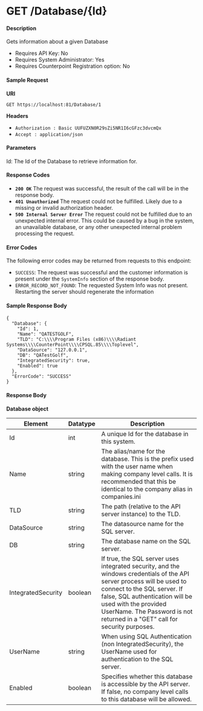 
# GET /Database/{Id}

#### Description
Gets information about a given Database

- Requires API Key: No
- Requires System Administrator: Yes
- Requires Counterpoint Registration option: No

#### Sample Request

**URI**

`GET https://localhost:81/Database/1`

**Headers**
- `Authorization : Basic UUFUZXN0R29sZi5NR1I6cGFzc3dvcmQx`
- `Accept : application/json`

#### Parameters
Id: The Id of the Database to retrieve information for.

#### Response Codes
- **<code>200 OK</code>** The request was successful, the result of the call will be in the response body.
- **<code>401 Unauthorized</code>** The request could not be fulfilled. Likely due to a missing or invalid authorization header.
- **<code>500 Internal Server Error</code>** The request could not be fulfilled due to an unexpected internal error. This could be caused by a bug in the system, an unavailable database, or any other unexpected internal problem processing the request.
 
#### Error Codes
The following error codes may be returned from requests to this endpoint:
- `SUCCESS`: The request was successful and the customer information is present under the `SystemInfo` section of the response body.
- `ERROR_RECORD_NOT_FOUND`: The requested System Info was not present. Restarting the server should regenerate the information

#### Sample Response Body

```
{
  "Database": {
    "Id": 1,
    "Name": "QATESTGOLF",
    "TLD": "C:\\\\Program Files (x86)\\\\Radiant Systems\\\\CounterPoint\\\\CPSQL.85\\\\Toplevel",
    "DataSource": "127.0.0.1",
    "DB": "QATestGolf",
    "IntegratedSecurity": true,
    "Enabled": true
  },
  "ErrorCode": "SUCCESS"
}
```

#### Response Body

**Database object**

Element | Datatype | Description
------- | -------- | -----------
Id | int | A unique Id for the database in this system.
Name | string | The alias/name for the database. This is the prefix used with the user name when making company level calls. It is recommended that this be identical to the company alias in companies.ini
TLD | string | The path (relative to the API server instance) to the TLD.
DataSource | string | The datasource name for the SQL server.
DB | string | The database name on the SQL server.
IntegratedSecurity | boolean | If true, the SQL server uses integrated security, and the windows credentials of the API server process will be used to connect to the SQL server. If false, SQL authentication will be used with the provided UserName. The Password is not returned in a "GET" call for security purposes.
UserName | string | When using SQL Authentication (non IntegratedSecurity), the UserName used for authentication to the SQL server.
Enabled | boolean | Specifies whether this database is accessible by the API server. If false, no company level calls to this database will be allowed.



